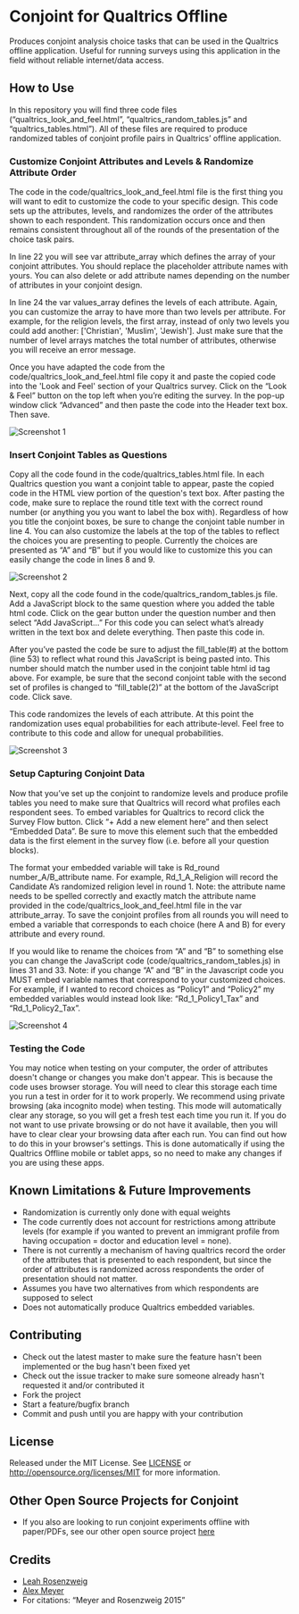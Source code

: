 # Conjoint for Qualtrics Offline

Produces conjoint analysis choice tasks that can be used in the Qualtrics offline application. Useful for running surveys using this application in the field without reliable internet/data access. 

## How to Use

In this repository you will find three code files (“qualtrics_look_and_feel.html”, “qualtrics_random_tables.js” and “qualtrics_tables.html”). All of these files are required to produce randomized tables of conjoint profile pairs in Qualtrics’ offline application.

### Customize Conjoint Attributes and Levels & Randomize Attribute Order

The code in the code/qualtrics_look_and_feel.html file is the first thing you will want to edit to customize the code to your specific design. This code sets up the attributes, levels, and randomizes the order of the attributes shown to each respondent. This randomization occurs once and then remains consistent throughout all of the rounds of the presentation of the choice task pairs.

In line 22 you will see var attribute_array which defines the array of your conjoint attributes. You should replace the placeholder attribute names with yours. You can also delete or add attribute names depending on the number of attributes in your conjoint design. 

In line 24 the var values_array defines the levels of each attribute. Again, you can customize the array to have more than two levels per attribute. For example, for the religion levels, the first array, instead of only two levels you could add another: ['Christian', 'Muslim', 'Jewish']. Just make sure that the number of level arrays matches the total number of attributes, otherwise you will receive an error message. 

Once you have adapted the code from the code/qualtrics_look_and_feel.html file copy it and paste the copied code into the 'Look and Feel' section of your Qualtrics survey. Click on the “Look & Feel” button on the top left when you’re editing the survey. In the pop-up window click “Advanced” and then paste the code into the Header text box. Then save.

![Screenshot 1](screenshots/look_and_feel.png)

### Insert Conjoint Tables as Questions

Copy all the code found in the code/qualtrics_tables.html file. In each Qualtrics question you want a conjoint table to appear, paste the copied code in the HTML view portion of the question's text box. After pasting the code, make sure to replace the round title text with the correct round number (or anything you you want to label the box with). Regardless of how you title the conjoint boxes, be sure to change the conjoint table number in line 4. You can also customize the labels at the top of the tables to reflect the choices you are presenting to people. Currently the choices are presented as “A” and “B” but if you would like to customize this you can easily change the code in lines 8 and 9. 

![Screenshot 2](screenshots/html_question.png)

Next, copy all the code found in the code/qualtrics_random_tables.js file. Add a JavaScript block to the same question where you added the table html code. Click on the gear button under the question number and then select “Add JavaScript...” For this code you can select what’s already written in the text box and delete everything. Then paste this code in.

After you’ve pasted the code be sure to adjust the fill_table(#) at the bottom (line 53) to reflect what round this JavaScript is being pasted into. This number should match the number used in the conjoint table html id tag above. For example, be sure that the second conjoint table with the second set of profiles is changed to “fill_table(2)” at the bottom of the JavaScript code. Click save.

This code randomizes the levels of each attribute. At this point the randomization uses equal probabilities for each attribute-level. Feel free to contribute to this code and allow for unequal probabilities. 

![Screenshot 3](screenshots/question_change_table_number.png)

### Setup Capturing Conjoint Data

Now that you’ve set up the conjoint to randomize levels and produce profile tables you need to make sure that Qualtrics will record what profiles each respondent sees. To embed variables for Qualtrics to record click the Survey Flow button. Click “+ Add a new element here” and then select “Embedded Data”. Be sure to move this element such that the embedded data is the first element in the survey flow (i.e. before all your question blocks).

The format your embedded variable will take is Rd_round number_A/B_attribute name. For example, Rd_1_A_Religion will record the Candidate A’s randomized religion level in round 1. Note: the attribute name needs to be spelled correctly and exactly match the attribute name provided in the code/qualtrics_look_and_feel.html file in the var attribute_array. To save the conjoint profiles from all rounds you will need to embed a variable that corresponds to each choice (here A and B) for every attribute and every round.


If you would like to rename the choices from “A” and “B” to something else you can change the JavaScript code (code/qualtrics_random_tables.js)  in lines 31 and 33. Note: if you change “A” and “B” in the Javascript code you MUST embed variable names that correspond to your customized choices. For example, if I wanted to record choices as “Policy1” and “Policy2” my embedded variables would instead look like: “Rd_1_Policy1_Tax” and “Rd_1_Policy2_Tax”.

![Screenshot 4](screenshots/embed_data.png)

### Testing the Code

You may notice when testing on your computer, the order of attributes doesn't change or changes you make don't appear. This is because the code uses browser storage. You will need to clear this storage each time you run a test in order for it to work properly. We recommend using private browsing (aka incognito mode) when testing. This mode will automatically clear any storage, so you will get a fresh test each time you run it. If you do not want to use private browsing or do not have it available, then you will have to clear clear your browsing data after each run. You can find out how to do this in your browser's settings. This is done automatically if using the Qualtrics Offline mobile or tablet apps, so no need to make any changes if you are using these apps. 

## Known Limitations & Future Improvements

* Randomization is currently only done with equal weights
* The code currently does not account for restrictions among attribute levels (for example if you wanted to prevent an immigrant profile from having occupation = doctor and education level = none).
* There is not currently a mechanism of having qualtrics record the order of the attributes that is presented to each respondent, but since the order of attributes is randomized across respondents the order of presentation should not matter.
* Assumes you have two alternatives from which respondents are supposed to select
* Does not automatically produce Qualtrics embedded variables.

## Contributing

* Check out the latest master to make sure the feature hasn't been implemented or the bug hasn't been fixed yet
* Check out the issue tracker to make sure someone already hasn't requested it and/or contributed it
* Fork the project
* Start a feature/bugfix branch
* Commit and push until you are happy with your contribution

## License

Released under the MIT License. See [LICENSE](LICENSE) or http://opensource.org/licenses/MIT for more information.

## Other Open Source Projects for Conjoint

* If you also are looking to run conjoint experiments offline with paper/PDFs, see our other open source project [here](https://github.com/acmeyer/Conjoint-PDF-Generator-App)

## Credits

* [Leah Rosenzweig](http://www.leahrrosenzweig.com)
* [Alex Meyer](http://alexcmeyer.com)
* For citations: “Meyer and Rosenzweig 2015”
